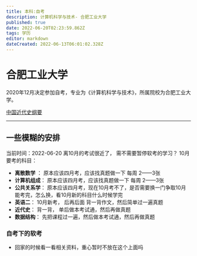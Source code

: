 ```yaml
---
title: 本科:自考
description: 计算机科学与技术- 合肥工业大学
published: true
date: 2022-06-20T02:23:59.862Z
tags: 学历
editor: markdown
dateCreated: 2022-06-13T06:01:02.328Z
---
```


# 合肥工业大学
2020年12月决定参加自考，专业为《计算机科学与技术》，所属院校为合肥工业大学。

[中国近代史纲要](/education/self-taught/history)



----
## 一些模糊的安排
当前时间：2022-06-20
离10月的考试很近了， 需不需要暂停软考的学习？
10月要考的科目：

 - **离散数学** ：  原本应该四月考，应该找真题做一下  每周 2——3张
 - **计算机组成**：  原本应该四月考，应该找真题做一下  每周 2——3张
 - **公共关系学**：   原本应该四月考，现在10月考不了，是否需要换一门争取10月能考完，怎么换，看10月新的科目什么时候学完
 - **英语二**： 10月新考， 后再后面 背一背作文，然后简单过一遍真题
 - **近代史**： 背一背， 单后做本考试通，然后再做真题
 - **数据结构**： 先把课程过一遍，然后做本考试通，然后再做真题
 
 ### 自考下的软考
 - 回家的时候看一看相关资料，重心暂时不放在这个上面吗
 